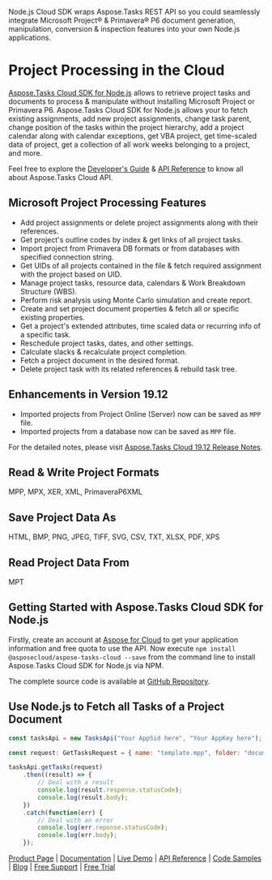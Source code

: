 Node.js Cloud SDK wraps Aspose.Tasks REST API so you could seamlessly integrate Microsoft Project® & Primavera® P6 document generation, manipulation, conversion & inspection features into your own Node.js applications.

# Project Processing in the Cloud

[Aspose.Tasks Cloud SDK for Node.js](https://products.aspose.cloud/tasks/nodejs) allows to retrieve project tasks and documents to process & manipulate without installing Microsoft Project or Primavera P6. Aspose.Tasks Cloud SDK for Node.js allows your to fetch existing assignments, add new project assignments, change task parent, change position of the tasks within the project hierarchy, add a project calendar along with calendar exceptions, get VBA project, get time-scaled data of project, get a collection of all work weeks belonging to a project, and more. 

Feel free to explore the [Developer's Guide](https://docs.aspose.cloud/display/taskscloud/Developer+Guide) & [API Reference](https://apireference.aspose.cloud/tasks/) to know all about Aspose.Tasks Cloud API. 

## Microsoft Project Processing Features

- Add project assignments or delete project assignments along with their references.
- Get project's outline codes by index & get links of all project tasks.
- Import project from Primavera DB formats or from databases with specified connection string.
- Get UIDs of all projects contained in the file & fetch required assignment with the project based on UID.
- Manage project tasks, resource data, calendars & Work Breakdown Structure (WBS).
- Perform risk analysis using Monte Carlo simulation and create report.
- Create and set project document properties & fetch all or specific existing properties.
- Get a project's extended attributes, time scaled data or recurring info of a specific task.
- Reschedule project tasks, dates, and other settings.
- Calculate slacks & recalculate project completion.
- Fetch a project document in the desired format.
- Delete project task with its related references & rebuild task tree.

## Enhancements in Version 19.12

- Imported projects from Project Online (Server) now can be saved as `MPP` file.
- Imported projects from a database now can be saved as `MPP` file.

For the detailed notes, please visit [Aspose.Tasks Cloud 19.12 Release Notes](https://docs.aspose.cloud/display/taskscloud/Aspose.Tasks+Cloud+19.12+Release+Notes).

## Read & Write Project Formats

MPP, MPX, XER, XML, PrimaveraP6XML

## Save Project Data As

HTML, BMP, PNG, JPEG, TIFF, SVG, CSV, TXT, XLSX, PDF, XPS

## Read Project Data From

MPT

## Getting Started with Aspose.Tasks Cloud SDK for Node.js

Firstly, create an account at [Aspose for Cloud](https://dashboard.aspose.cloud/#/apps) to get your application information and free quota to use the API. Now execute `npm install @asposecloud/aspose-tasks-cloud --save` from the command line to install Aspose.Tasks Cloud SDK for Node.js via NPM.

The complete source code is available at [GitHub Repository](https://github.com/aspose-words-cloud/aspose-tasks-cloud-node).

## Use Node.js to Fetch all Tasks of a Project Document

```js
const tasksApi = new TasksApi("Your AppSid here", "Your AppKey here");

const request: GetTasksRequest = { name: "template.mpp", folder: "documents", storage: ""}

tasksApi.getTasks(request)
    .then((result) => {
        // Deal with a result
        console.log(result.response.statusCode);
        console.log(result.body);
    })
    .catch(function(err) {
        // Deal with an error
        console.log(err.reponse.statusCode);
        console.log(err.body);
    });
```

[Product Page](https://products.aspose.cloud/tasks/nodejs) | [Documentation](https://docs.aspose.cloud/display/taskscloud/Home) | [Live Demo](https://products.aspose.app/tasks/family) | [API Reference](https://apireference.aspose.cloud/tasks/) | [Code Samples](https://github.com/aspose-tasks-cloud/aspose-tasks-cloud-node) | [Blog](https://blog.aspose.cloud/category/tasks/) | [Free Support](https://forum.aspose.cloud/c/tasks) | [Free Trial](https://dashboard.aspose.cloud/#/apps)
